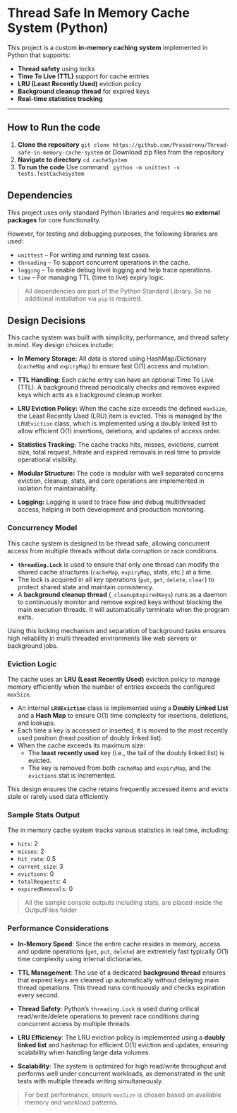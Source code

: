 # Thread Safe In Memory Cache System (Python)

This project is a custom **in-memory caching system** implemented in Python that supports:

- **Thread safety** using locks
- **Time To Live (TTL)** support for cache entries
- **LRU (Least Recently Used)** eviction policy
- **Background cleanup thread** for expired keys
- **Real-time statistics tracking**

---

## How to Run the code

1. **Clone the repository**
  `git clone https://github.com/Prasadrenu/Thread-safe-in-memory-cache-system`
  or  Download zip files from the repository
2. **Navigate to directory**
   `cd cacheSystem`
3. **To run the code**
     Use command ` python -m unittest -v tests.TestCacheSystem`
## Dependencies

This project uses only standard Python libraries and requires **no external packages** for core functionality.

However, for testing and debugging purposes, the following libraries are used:

- `unittest` – For writing and running test cases.
- `threading` – To support concurrent operations in the cache.
- `logging` – To enable debug level logging and help trace operations.
- `time` – For managing TTL (time to live) expiry logic.

> All dependencies are part of the Python Standard Library. So no additional installation via `pip` is required.


## Design Decisions

This cache system was built with simplicity, performance, and thread safety in mind. Key design choices include:

- **In Memory Storage:** All data is stored using HashMap/Dictionary (`cacheMap` and `expiryMap`) to ensure fast O(1) access and mutation.
  
- **TTL Handling:** Each cache entry can have an optional Time To Live (TTL). A background thread periodically checks and removes expired keys which acts as a background cleanup worker.

- **LRU Eviction Policy:** When the cache size exceeds the defined `maxSize`, the Least Recently Used (LRU) item is evicted. This is managed by the `LRUEviction` class, which is implemented using a doubly linked list to allow efficient O(1) insertions, deletions, and updates of access order.

- **Statistics Tracking:** The cache tracks hits, misses, evictions, current size, total request, hitrate and expired removals in real time to provide operational visibility.

- **Modular Structure:** The code is modular with well separated concerns  eviction, cleanup, stats, and core operations are implemented in isolation for maintainability.

- **Logging:** Logging is used to trace flow and debug multithreaded access, helping in both development and production monitoring.

### Concurrency Model

This cache system is designed to be thread safe, allowing concurrent access from multiple threads without data corruption or race conditions.

- **`threading.Lock`** is used to ensure that only one thread can modify the shared cache structures (`cacheMap`, `expiryMap`, stats, etc.) at a time.
- The lock is acquired in all key operations (`put`, `get`, `delete`, `clear`) to protect shared state and maintain consistency.
- A **background cleanup thread** (`_cleanupExpiredKeys`) runs as a daemon to continuously monitor and remove expired keys without blocking the main execution threads. It will automatically terminate when the program exits.

Using this locking mechanism and separation of background tasks ensures high reliability in multi threaded environments like web servers or background jobs.

### Eviction Logic

The cache uses an **LRU (Least Recently Used)** eviction policy to manage memory efficiently when the number of entries exceeds the configured `maxSize`.

- An internal **`LRUEviction`** class is implemented using a **Doubly Linked List** and a **Hash Map** to ensure O(1) time complexity for insertions, deletions, and lookups.
- Each time a key is accessed or inserted, it is moved to the most recently used position (head position of doubly linked list).
- When the cache exceeds its maximum size:
  - The **least recently used** key (i.e., the tail of the doubly linked list) is evicted.
  - The key is removed from both `cacheMap` and `expiryMap`, and the `evictions` stat is incremented.

This design ensures the cache retains frequently accessed items and evicts stale or rarely used data efficiently.


### Sample Stats Output

The in memory cache system tracks various statistics in real time, including:

- `hits`:  2   
- `misses`:  2 
- `hit_rate`:  0.5 
- `current_size`:  3
- `evictions`:   0
- `totalRequests`:  4 
- `expiredRemovals`:   0
> All the sample console outputs including stats, are placed inside the OutputFiles folder

### Performance Considerations

- **In-Memory Speed**: Since the entire cache resides in memory, access and update operations (`get`, `put`, `delete`) are extremely fast typically O(1) time complexity using internal dictionaries.

- **TTL Management**: The use of a dedicated **background thread** ensures that expired keys are cleaned up automatically without delaying main thread operations. This thread runs continuously and checks expiration every second.

- **Thread Safety**: Python’s `threading.Lock` is used during critical read/write/delete operations to prevent race conditions during concurrent access by multiple threads.

- **LRU Efficiency**: The LRU eviction policy is implemented using a **doubly linked list** and hashmap for efficient O(1) eviction and updates, ensuring scalability when handling large data volumes.

- **Scalability**: The system is optimized for high read/write throughput and performs well under concurrent workloads, as demonstrated in the unit tests with multiple threads writing simultaneously.

> For best performance, ensure `maxSize` is chosen based on available memory and workload patterns.


